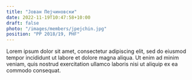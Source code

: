 ```yaml
---
title: "Јован Пејчиновски"
date: 2022-11-19T10:47:58+10:00
draft: false
photo: "/images/members/jpejchin.jpg"
position: "PP 2018/19, PHF"
---
```


Lorem ipsum dolor sit amet, consectetur adipiscing elit, sed do eiusmod tempor incididunt ut labore et dolore magna aliqua. Ut enim ad minim veniam, quis nostrud exercitation ullamco laboris nisi ut aliquip ex ea commodo consequat.